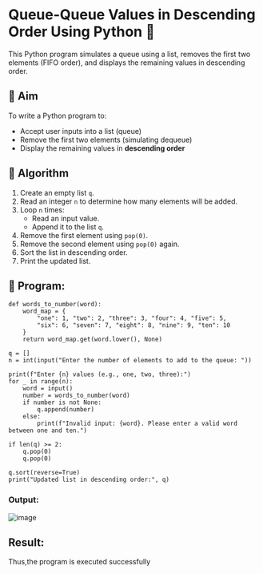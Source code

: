 # Queue-Queue Values in Descending Order Using Python 🧮

This Python program simulates a queue using a list, removes the first two elements (FIFO order), and displays the remaining values in descending order.

## 🎯 Aim

To write a Python program to:
- Accept user inputs into a list (queue)
- Remove the first two elements (simulating dequeue)
- Display the remaining values in **descending order**

## 🧠 Algorithm

1. Create an empty list `q`.
2. Read an integer `n` to determine how many elements will be added.
3. Loop `n` times:
   - Read an input value.
   - Append it to the list `q`.
4. Remove the first element using `pop(0)`.
5. Remove the second element using `pop(0)` again.
6. Sort the list in descending order.
7. Print the updated list.

## 🧪 Program: 
```
def words_to_number(word):
    word_map = {
        "one": 1, "two": 2, "three": 3, "four": 4, "five": 5,
        "six": 6, "seven": 7, "eight": 8, "nine": 9, "ten": 10
    }
    return word_map.get(word.lower(), None)

q = []
n = int(input("Enter the number of elements to add to the queue: "))

print(f"Enter {n} values (e.g., one, two, three):")
for _ in range(n):
    word = input()
    number = words_to_number(word)
    if number is not None:
        q.append(number)
    else:
        print(f"Invalid input: {word}. Please enter a valid word between one and ten.")

if len(q) >= 2:
    q.pop(0)
    q.pop(0)

q.sort(reverse=True)
print("Updated list in descending order:", q)
```
### Output:
![image](https://github.com/user-attachments/assets/ef49d77f-6971-48ef-be12-af167dc683f9)

## Result:
Thus,the program is executed successfully
